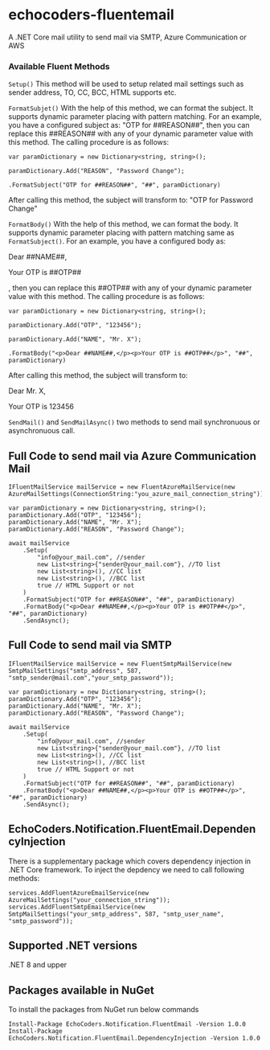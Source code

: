 # echocoders-fluentemail
A .NET Core mail utility to send mail via SMTP, Azure Communication or AWS

### Available Fluent Methods

` Setup() `
This method will be used to setup related mail settings such as sender address, TO, CC, BCC, HTML supports etc.

`FormatSubjet()`
With the help of this method, we can format the subject. It supports dynamic parameter placing with pattern matching.
For an example, you have a configured subject as: "OTP for ##REASON##", then you can replace this ##REASON## with any of your dynamic parameter value with this method. The calling procedure is as follows:

```
var paramDictionary = new Dictionary<string, string>();

paramDictionary.Add("REASON", "Password Change");

.FormatSubject("OTP for ##REASON##", "##", paramDictionary)

```
After calling this method, the subject will transform to: "OTP for Password Change"

`FormatBody()`
With the help of this method, we can format the body. It supports dynamic parameter placing with pattern matching same as `FormatSubject()`.
For an example, you have a configured body as: <p>Dear ##NAME##,</p><p>Your OTP is ##OTP##</p>, then you can replace this ##OTP## with any of your dynamic parameter value with this method. The calling procedure is as follows:

```
var paramDictionary = new Dictionary<string, string>();

paramDictionary.Add("OTP", "123456");

paramDictionary.Add("NAME", "Mr. X");

.FormatBody("<p>Dear ##NAME##,</p><p>Your OTP is ##OTP##</p>", "##", paramDictionary)

```
After calling this method, the subject will transform to: <p>Dear Mr. X,</p><p>Your OTP is 123456</p>

`SendMail()` and `SendMailAsync()` two methods to send mail synchronuous or asynchronuous call.

## Full Code to send mail via Azure Communication Mail

```
IFluentMailService mailService = new FluentAzureMailService(new AzureMailSettings(ConnectionString:"you_azure_mail_connection_string"));

var paramDictionary = new Dictionary<string, string>();
paramDictionary.Add("OTP", "123456");
paramDictionary.Add("NAME", "Mr. X");
paramDictionary.Add("REASON", "Password Change");

await mailService
    .Setup(
        "info@your_mail.com", //sender
        new List<string>{"sender@your_mail.com"}, //TO list
        new List<string>(), //CC list
        new List<string>(), //BCC list
        true // HTML Support or not
    )
    .FormatSubject("OTP for ##REASON##", "##", paramDictionary)
    .FormatBody("<p>Dear ##NAME##,</p><p>Your OTP is ##OTP##</p>", "##", paramDictionary)
    .SendAsync();
```

## Full Code to send mail via SMTP

```
IFluentMailService mailService = new FluentSmtpMailService(new SmtpMailSettings("smtp_address", 587, "smtp_sender@mail.com","your_smtp_password"));

var paramDictionary = new Dictionary<string, string>();
paramDictionary.Add("OTP", "123456");
paramDictionary.Add("NAME", "Mr. X");
paramDictionary.Add("REASON", "Password Change");

await mailService
    .Setup(
        "info@your_mail.com", //sender
        new List<string>{"sender@your_mail.com"}, //TO list
        new List<string>(), //CC list
        new List<string>(), //BCC list
        true // HTML Support or not
    )
    .FormatSubject("OTP for ##REASON##", "##", paramDictionary)
    .FormatBody("<p>Dear ##NAME##,</p><p>Your OTP is ##OTP##</p>", "##", paramDictionary)
    .SendAsync();
```

## EchoCoders.Notification.FluentEmail.DependencyInjection
There is a supplementary package which covers dependency injection in .NET Core framework. To inject the depdency we need to call following methods:

```
services.AddFluentAzureEmailService(new AzureMailSettings("your_connection_string"));
services.AddFluentSmtpEmailService(new SmtpMailSettings("your_smtp_address", 587, "smtp_user_name", "smtp_password"));
```

## Supported .NET versions
.NET 8 and upper

## Packages available in NuGet
To install the packages from NuGet run below commands

```
Install-Package EchoCoders.Notification.FluentEmail -Version 1.0.0
Install-Package EchoCoders.Notification.FluentEmail.DependencyInjection -Version 1.0.0
```
